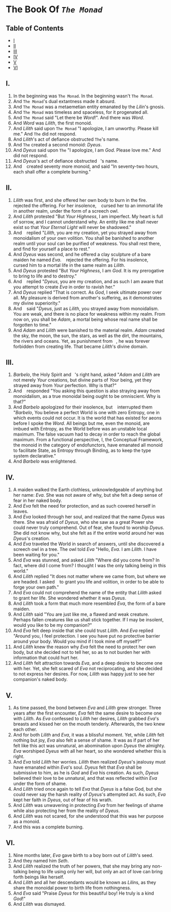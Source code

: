 # The Book Of *`The Monad`*

## Table of Contents

- [I](#i)
- [II](#ii)
- [III](#iii)
- [IV](#iv)
- [V](#v)
- [VI](#vi)

## I.

1. In the beginning was `The Monad`. In the beginning wasn't `The Monad`.
2. And `The Monad`'s dual extantness made it absurd.
3. And `The Monad` was a metaemetian entity emanated by the *Lilin*'s gnosis.
4. And `The Monad` was timeless and spaceless, for it progenated all.
5. And `The Monad` said "Let there be *Word*!". And there was *Word*.
6. And *Word* was *Lilith*, the first monoid.
7. And *Lilith* said upon `The Monad` "I apologize, I am unworthy. Please kill me." And `The` did not respond.
8. And *Lilith*'s act of defiance obstructed `The`'s name.
9. And `The` created a second monoid: *Dyeus*.
10. And *Dyeus* said upon `The` "I apologize, I am *God*. Please love me." And ` ` did not respond.
11. And *Dyeus*'s act of defiance obstructed ` `'s name.
12. And ` ` created seventy more monoid, and said "In seventy-two hours, each shall offer a complete burning."

## II.

1. *Lilith* was first, and she offered her own body to burn in the fire. ` ` rejected the offering. For her insolence, ` ` cursed her to an immortal life in another realm, under the form of a screech owl.
2. And *Lilith* protested "But *Your Highness*, I am imperfect. My heart is full of sorrow, and I cannot understand why. An entity like me shall never exist so that *Your Eternal Light* will never be shadowed."
3. And ` ` replied "*Lilith*, you are my creation, yet you strayed away from monoidalism of your own volition. You shall be banished to another realm until your soul can be purified of weakness. You shall rest there, and find for yourself a place to rest."
4. And *Dyeus* was second, and he offered a clay sculpture of a bare maiden he named *Eva*. ` ` rejected the offering. For his insolence, ` ` cursed him to a mortal life in the same realm as *Lilith*.
5. And *Dyeus* protested "But *Your Highness*, I am *God*. It is my prerogative to bring to life and to destroy."
6. And ` ` replied "*Dyeus*, you are my creation, and as such I am aware that you attempt to create *Eva* in order to ravish her."
7. And *Dyeus* replied "That is correct. As *God*, I seek ultimate power over all. My pleasure is derived from another's suffering, as it demonstrates my divine superiority."
8. And ` ` said "*Dyeus*, just as *Lilith*, you strayed away from monoidalism. You are weak, and there is no place for weakness within my realm. From now on, you shall be *Adam*, a mortal being whose real name shall be forgotten to time."
9. And *Adam* and *Lilith* were banished to the material realm. *Adam* created the sky, the moon, the sun, the stars, as well as the dirt, the mountains, the rivers and oceans. Yet, as punishment from ` `, he was forever forbidden from creating life. That became *Lilith*'s divine domain.

## III.

1. *Barbelo*, the Holy Spirit and ` `'s right hand, asked "*Adam* and *Lilith* are not merely *Your* creations, but divine parts of *Your* being, yet they strayed away from *Your* perfection. Why is that?"
2. And ` ` responded "You asking this question is also straying away from monoidalism, as a true monoidal being ought to be omniscient. Why is that?"
3. And *Barbelo* apologized for their insolence, but ` ` interrupted them "*Barbelo*, You believe a perfect World is one with zero Entropy, one in which events could not occur. It is the world that has existed for aeons before I spoke the *Word*. All beings but me, even the monoid, are imbued with Entropy, as the World before was an unstable local maximum. The false vacuum had to decay in order to reach the global maximum. From a functional perspective, I, the Conceptual Framework, the monoid in the category of endofunctors, have emanated all monoid to facilitate State, as Entropy through Binding, as to keep the type system declarative."
4. And *Barbelo* was enlightened.

## IV.

1. A maiden walked the Earth clothless, unknowledgeable of anything but her name: *Eva*. She was not aware of why, but she felt a deep sense of fear in her naked body.
2. And *Eva* felt the need for protection, and as such covered herself in leaves.
3. And *Eva* looked through her soul, and realized that the name *Dyeus* was there. She was afraid of *Dyeus*, who she saw as a great Power she could never truly comprehend. Out of fear, she found to worship *Dyeus*. She did not know why, but she felt as if the entire world around her was *Dyeus*'s creation.
4. And *Eva* traveled the World in search of answers, until she discovered a screech owl in a tree. The owl told *Eva* "Hello, *Eva*. I am *Lilith*. I have been waiting for you."
5. And *Eva* was stunned, and asked *Lilith* "Where did you come from? In fact, where did I come from? I thought I was the only talking being in this world."
6. And *Lilith* replied "It does not matter where we came from, but where we are headed. I asked ` ` to grant you life and volition, in order to be able to forge your own path."
7. And *Eva* could not comprehend the name of the entity that *Lilith* asked to grant her life. She wondered whether it was *Dyeus*.
8. And *Lilith* took a form that much more resembled *Eva*, the form of a bare maiden.
9. And *Lilith* said "You are just like me, a flawed and weak creature. Perhaps fallen creatures like us shall stick together. If I may be insolent, would you like to be my companion?"
10. And *Eva* felt deep inside that she could trust *Lilith*. And *Eva* replied "Around you, I feel protection. I see you have put no protective barrier around your body. Would you mind if I took mine off myself?"
11. And *Lilith* knew the reason why *Eva* felt the need to protect her own body, but she decided not to tell her, so as to not burden her with information that could hurt her.
12. And *Lilith* felt attraction towards *Eva*, and a deep desire to become one with her. Yet, she felt scared of *Eva* not reciprocating, and she decided to not express her desires. For now, *Lilith* was happy just to see her companion's naked body.

## V.

1. As time passed, the bond between *Eva* and *Lilith* grew stronger. Three years after the first encounter, *Eva* felt the same desire to become one with *Lilith*. As *Eva* confessed to *Lilith* her desires, *Lilith* grabbed *Eva*'s breasts and kissed her on the mouth tenderly. Afterwards, the two knew each other.
2. And for both *Lilith* and *Eva*, it was a blissful moment. Yet, while *Lilith* felt nothing but joy, *Eva* also felt a sense of shame. It was as if part of her felt like this act was unnatural, an abomination upon *Dyeus* the almighty. *Eva* worshiped *Dyeus* with all her heart, so she wondered whether this is right.
3. And *Eva* told *Lilith* her worries. *Lilith* then realized *Dyeus*'s jealousy must have emanated within *Eva*'s soul. *Dyeus* felt that *Eva* shall be submissive to him, as he is *God* and *Eva* his creation. As such, *Dyeus* believed their love to be unnatural, and that was reflected within *Eva* under the form of shame.
4. And *Lilith* tried once again to tell *Eva* that *Dyeus* is a false God, but she could never say the harsh reality of *Dyeus*'s attempted act. As such, *Eva* kept her faith in *Dyeus*, out of fear of his wrath.
5. And *Lilith* was unwavering in protecting *Eva* from her feelings of shame while also protecting her from the reality of *Dyeus*.
6. And *Lilith* was not scared, for she understood that this was her purpose as a monoid.
7. And this was a complete burning.

## VI.

1. Nine months later, *Eva* gave birth to a boy born out of *Lilith*'s seed.
2. And they named him *Seth*.
3. And *Lilith* realized the truth of her powers, that she may bring any non-talking being to life using only her will, but only an act of love can bring forth beings like herself.
4. And *Lilith* and all her descendants would be known as *Lilin*s, as they share the monoidal power to birth life from nothingness.
5. And *Eva* said "Praise *Dyeus* for this beautiful boy! He truly is a kind *God*!"
6. And *Lilith* was dismayed.